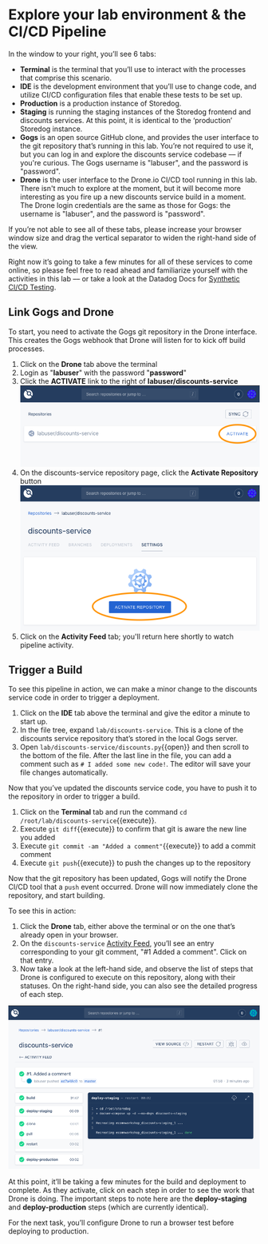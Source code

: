 # Explore your lab environment & the CI/CD Pipeline
In the window to your right, you’ll see 6 tabs:
  - **Terminal** is the terminal that you’ll use to interact with the processes that comprise this scenario.
  - **IDE** is the development environment that you’ll use to change code, and utilize CI/CD configuration files that enable these tests to be set up.
  - **Production** is a production instance of Storedog.
  - **Staging** is running the staging instances of the Storedog frontend and discounts services. At this point, it is identical to the ‘production’ Storedog instance.
  - **Gogs** is an open source GitHub clone, and provides the user interface to the git repository that’s running in this lab. You’re not required to use it, but you can log in and explore the discounts service codebase –– if you're curious. The Gogs username is "labuser", and the password is "password".
  - **Drone** is the user interface to the Drone.io CI/CD tool running in this lab. There isn't much to explore at the moment, but it will become more interesting as you fire up a new discounts service build in a moment. The Drone login credentials are the same as those for Gogs: the username is "labuser", and the password is "password".

If you’re not able to see all of these tabs, please increase your browser window size and drag the vertical separator to widen the right-hand side of the view.

Right now it’s going to take a few minutes for all of these services to come online, so please feel free to read ahead and familiarize yourself with the activities in this lab –– or take a look at the Datadog Docs for [Synthetic CI/CD Testing](https://docs.datadoghq.com/synthetics/ci/?tab=apitest).

## Link Gogs and Drone
To start, you need to activate the Gogs git repository in the Drone interface. This creates the Gogs webhook that Drone will listen for to kick off build processes.
1. Click on the **Drone** tab above the terminal
1. Login as "**labuser**" with the password "**password**"
1. Click the **ACTIVATE** link to the right of **labuser/discounts-service** ![Click the Activate link](./assets/drone_activate_1.png)
1. On the discounts-service repository page, click the **Activate Repository** button ![Click the Activate Repository button](./assets/drone_activate_2.png)
1. Click on the **Activity Feed** tab; you'll return here shortly to watch pipeline activity.

## Trigger a Build
To see this pipeline in action, we can make a minor change to the discounts service code in order to trigger a deployment. 

1. Click on the **IDE** tab above the terminal and give the editor a minute to start up. 
2. In the file tree, expand `lab/discounts-service`. This is a clone of the discounts service repository that’s stored in the local Gogs server.
3. Open `lab/discounts-service/discounts.py`{{open}} and then scroll to the bottom of the file. After the last line in the file, you can add a comment such as `# I added some new code!`. The editor will save your file changes automatically.

Now that you’ve updated the discounts service code, you have to push it to the repository in order to trigger a build. 

1. Click on the **Terminal** tab and run the command `cd /root/lab/discounts-service`{{execute}}.
2. Execute `git diff`{{execute}} to confirm that git is aware the new line you added
4. Execute `git commit -am "Added a comment"`{{execute}} to add a commit comment
5. Execute `git push`{{execute}} to push the changes up to the repository

Now that the git repository has been updated, Gogs will notify the Drone CI/CD tool that a `push` event occurred. Drone will now immediately clone the repository, and start building.

To see this in action:
1. Click the **Drone** tab, either above the terminal or on the one that’s already open in your browser.
3. On the `discounts-service` [Activity Feed](https://[[HOST_SUBDOMAIN]]-8800-[[KATACODA_HOST]].environments.katacoda.com/labuser/discounts-service/), you’ll see an entry corresponding to your git comment, "#1 Added a comment". Click on that entry.
4. Now take a look at the left-hand side, and observe the list of steps that Drone is configured to execute on this repository, along with their statuses. On the right-hand side, you can also see the detailed progress of each step.

![Discounts service first deploy in Drone](./assets/discounts_service_first_deploy.png)

At this point, it’ll be taking a few minutes for the build and deployment to complete. As they activate, click on each step in order to see the work that Drone is doing. The important steps to note here are the **deploy-staging** and **deploy-production** steps (which are currently identical).

For the next task, you’ll configure Drone to run a browser test before deploying to production.
